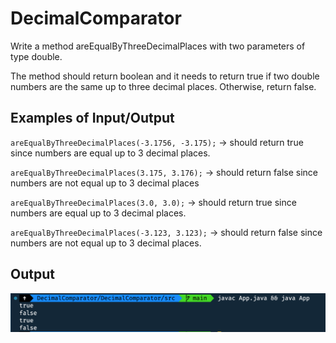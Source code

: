 # DecimalComparator

Write a method areEqualByThreeDecimalPlaces with two parameters of type double.

The method should return boolean and it needs to return true if two double numbers are the same up to three decimal places. Otherwise, return false.

## Examples of Input/Output

`areEqualByThreeDecimalPlaces(-3.1756, -3.175);` → should return true since numbers are equal up to 3 decimal places.

`areEqualByThreeDecimalPlaces(3.175, 3.176);` → should return false since numbers are not equal up to 3 decimal places

`areEqualByThreeDecimalPlaces(3.0, 3.0);` → should return true since numbers are equal up to 3 decimal places.

`areEqualByThreeDecimalPlaces(-3.123, 3.123);` → should return false since numbers are not equal up to 3 decimal places.

## Output

![Screenshot of exercise output](screenshot/decimalcomparator_output.png)

